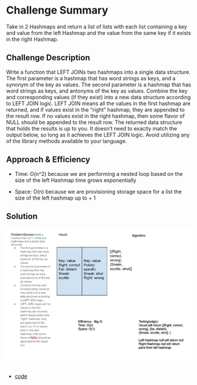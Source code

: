 # Challenge Summary

Take in 2 Hashmaps and return a list of lists with each list containing a key and value from the left Hashmap and the value from the same key if it exists in the right Hashmap.

## Challenge Description

Write a function that LEFT JOINs two hashmaps into a single data structure.
The first parameter is a hashmap that has word strings as keys, and a synonym of the key as values.
The second parameter is a hashmap that has word strings as keys, and antonyms of the key as values.
Combine the key and corresponding values (if they exist) into a new data structure according to LEFT JOIN logic.
LEFT JOIN means all the values in the first hashmap are returned, and if values exist in the “right” hashmap, they are appended to the result row. If no values exist in the right hashmap, then some flavor of NULL should be appended to the result row.
The returned data structure that holds the results is up to you. It doesn’t need to exactly match the output below, so long as it achieves the LEFT JOIN logic.
Avoid utilizing any of the library methods available to your language.

## Approach & Efficiency

- Time: O(n^2) because we are performing a nested loop based on the size of the left Hashmap time grows exponentially

- Space: O(n) because we are provisioning storage space for a list the size of the left hashmap up to + 1

## Solution

![](assets/LeftJoin.jpg)

- [code](challenges/lib/src/main/java/challenges/LeftJoin/LeftJoin.java)